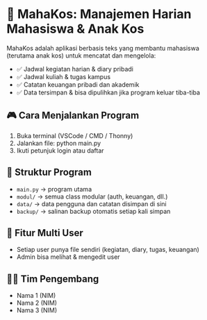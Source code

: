 # 🏡 MahaKos: Manajemen Harian Mahasiswa & Anak Kos

MahaKos adalah aplikasi berbasis teks yang membantu mahasiswa (terutama anak kos) untuk mencatat dan mengelola:

- ✅ Jadwal kegiatan harian & diary pribadi
- ✅ Jadwal kuliah & tugas kampus
- ✅ Catatan keuangan pribadi dan akademik
- ✅ Data tersimpan & bisa dipulihkan jika program keluar tiba-tiba

## 🎮 Cara Menjalankan Program

1. Buka terminal (VSCode / CMD / Thonny)
2. Jalankan file: python main.py
3. Ikuti petunjuk login atau daftar

## 🧱 Struktur Program

- `main.py` → program utama
- `modul/` → semua class modular (auth, keuangan, dll.)
- `data/` → data pengguna dan catatan disimpan di sini
- `backup/` → salinan backup otomatis setiap kali simpan

## 👥 Fitur Multi User

- Setiap user punya file sendiri (kegiatan, diary, tugas, keuangan)
- Admin bisa melihat & mengedit user

## 👨‍💻 Tim Pengembang
- Nama 1 (NIM)
- Nama 2 (NIM)
- Nama 3 (NIM)
